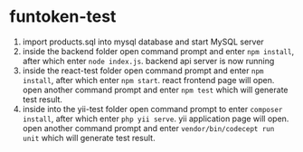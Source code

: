 # funtoken-test

1. import products.sql into mysql database and start MySQL server
2. inside the backend folder open command prompt and enter `npm install`, after which enter `node index.js`.
	backend api server is now running
3. inside the react-test folder open command prompt and enter `npm install`, after which enter `npm start`.
	react frontend page will open.
	open another command prompt and enter `npm test` which will generate test result.
4. inside into the yii-test folder open command prompt to enter `composer install`, after which enter `php yii serve`.
	yii application page will open.
	open another command prompt and enter `vendor/bin/codecept run unit` which will generate test result.